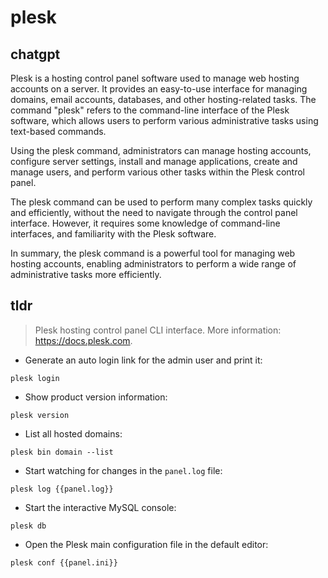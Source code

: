 # plesk 
## chatgpt 
Plesk is a hosting control panel software used to manage web hosting accounts on a server. It provides an easy-to-use interface for managing domains, email accounts, databases, and other hosting-related tasks. The command "plesk" refers to the command-line interface of the Plesk software, which allows users to perform various administrative tasks using text-based commands.

Using the plesk command, administrators can manage hosting accounts, configure server settings, install and manage applications, create and manage users, and perform various other tasks within the Plesk control panel.

The plesk command can be used to perform many complex tasks quickly and efficiently, without the need to navigate through the control panel interface. However, it requires some knowledge of command-line interfaces, and familiarity with the Plesk software.

In summary, the plesk command is a powerful tool for managing web hosting accounts, enabling administrators to perform a wide range of administrative tasks more efficiently. 

## tldr 
 
> Plesk hosting control panel CLI interface.
> More information: <https://docs.plesk.com>.

- Generate an auto login link for the admin user and print it:

`plesk login`

- Show product version information:

`plesk version`

- List all hosted domains:

`plesk bin domain --list`

- Start watching for changes in the `panel.log` file:

`plesk log {{panel.log}}`

- Start the interactive MySQL console:

`plesk db`

- Open the Plesk main configuration file in the default editor:

`plesk conf {{panel.ini}}`
